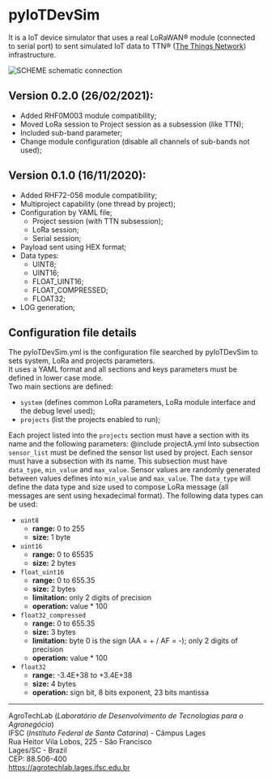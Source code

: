 #  pyIoTDevSim 
It is a IoT device simulator that uses a real LoRaWAN&reg; module (connected to serial port) to sent simulated IoT data to TTN&reg; (<a href="https://www.thethingsnetwork.org" target="_blank">The Things Network</a>) infrastructure.<br>

![SCHEME schematic connection](https://github.com/AgroTechLab-IFSC/pyiotdevsim/tree/master/docs/figs/scheme.png "Connection scheme")<br>
 

## <b>Version 0.2.0 (26/02/2021):</b>
   - Added RHF0M003 module compatibility;
   - Moved LoRa session to Project session as a subsession (like TTN);
   - Included sub-band parameter;
   - Change module configuration (disable all channels of sub-bands not used);
 
## <b>Version 0.1.0 (16/11/2020):</b>
   - Added RHF72-056 module compatibility;
   - Multiproject capability (one thread by project);
   - Configuration by YAML file;
     - Project session (with TTN subsession);
     - LoRa session;
     - Serial session;
   - Payload sent using HEX format;
   - Data types:
     - UINT8;
     - UINT16;
     - FLOAT_UINT16;
     - FLOAT_COMPRESSED;
     - FLOAT32;
   - LOG generation;

## Configuration file details
 The pyIoTDevSim.yml is the configuration file searched by pyIoTDevSim to sets system, LoRa and projects parameters.<br>
 It uses a YAML format and all sections and keys parameters must be defined in lower case mode.<br>
 Two main sections are defined:
   - <code>system</code> (defines common LoRa parameters, LoRa module interface and the debug level used);
   - <code>projects</code> (list the projects enabled to run);

 Each project listed into the <code>projects</code> section must have a section with its name and the following parameters:
 @include projectA.yml
 Into subsection <code>sensor_list</code> must be defined the sensor list used by project. Each sensor must have a subsection with its name.
 This subsection must have <code>data_type</code>, <code>min_value</code> and <code>max_value</code>. Sensor values are randomly generated
 between values defines into <code>min_value</code> and <code>max_value</code>. The <code>data_type</code> will define the data type and size
 used to compose LoRa message (all messages are sent using hexadecimal format). The following data types can be used:
   - <code>uint8</code>
      - <b>range:</b> 0 to 255
      - <b>size:</b> 1 byte
   - <code>uint16</code>
      - <b>range:</b> 0 to 65535
      - <b>size:</b> 2 bytes
   - <code>float_uint16</code>
      - <b>range:</b> 0 to 655.35
      - <b>size:</b> 2 bytes
      - <b>limitation:</b> only 2 digits of precision
      - <b>operation:</b> value * 100
   - <code>float32_compressed</code>
      - <b>range:</b> 0 to 655.35
      - <b>size:</b> 3 bytes
      - <b>limitation:</b> byte 0 is the sign (AA = + / AF = -); only 2 digits of precision
      - <b>operation:</b> value * 100
   - <code>float32</code>
      - <b>range:</b> -3.4E+38 to +3.4E+38
      - <b>size:</b> 4 bytes
      - <b>operation:</b> sign bit, 8 bits exponent, 23 bits mantissa

---
AgroTechLab (*Laboratório de Desenvolvimento de Tecnologias para o Agronegócio*)  
IFSC (*Instituto Federal de Santa Catarina*) - Câmpus Lages  
Rua Heitor Vila Lobos, 225 - São Francisco  
Lages/SC - Brazil  
CEP: 88.506-400  
https://agrotechlab.lages.ifsc.edu.br
